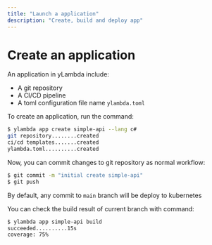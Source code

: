 ```yaml
---
title: "Launch a application"
description: "Create, build and deploy app"
---
```


# Create an application
An application in yLambda include:
* A git repository
* A CI/CD pipeline
* A toml configuration file name `ylambda.toml`

To create an application, run the command:  

```bash
$ ylambda app create simple-api --lang c#
git repository........created
ci/cd templates.......created
ylambda.toml..........created
```

Now, you can commit changes to git repository as normal workflow:

```bash
$ git commit -m "initial create simple-api"
$ git push
```

By default, any commit to `main` branch will be deploy to kubernetes

You can check the build result of current branch with command:

```bash
$ ylambda app simple-api build
succeeded..........15s
coverage: 75%
```